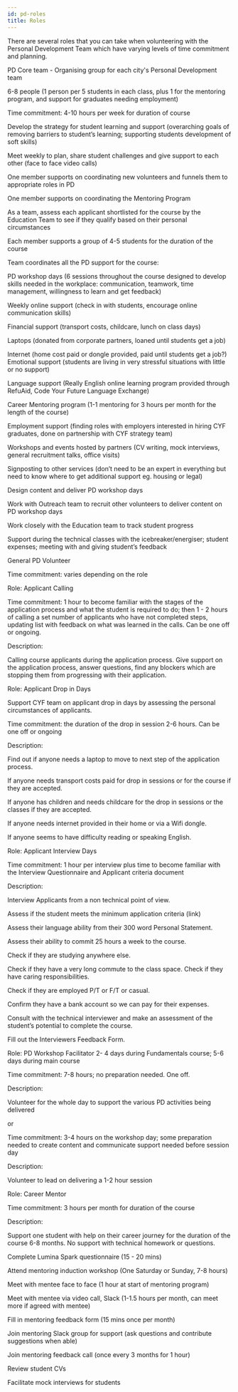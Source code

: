 ```yaml
---
id: pd-roles
title: Roles
---
```


There are several roles that you can take when volunteering with the Personal Development Team which have varying levels of time commitment and planning.

PD Core team - Organising group for each city's Personal Development team

6-8 people (1 person per 5 students in each class, plus 1 for the mentoring program, and support for graduates needing employment)

Time commitment: 4-10 hours per week for duration of course 

Develop the strategy for student learning and support (overarching goals of removing barriers to student’s learning; supporting students development of soft skills)

Meet weekly to plan, share student challenges and give support to each other (face to face video calls)

One member supports on coordinating new volunteers and funnels them to appropriate roles in PD

One member supports on coordinating the Mentoring Program

As a team, assess each applicant shortlisted for the course by the Education Team to see if they qualify based on their personal circumstances

Each member supports a group of 4-5 students for the duration of the course

Team coordinates all the PD support for the course:

PD workshop days (6 sessions throughout the course designed to develop skills needed in the workplace: communication, teamwork, time management, willingness to learn and get feedback)
  
Weekly online support (check in with students, encourage online communication skills)
  
Financial support (transport costs, childcare, lunch on class days)

Laptops (donated from corporate partners, loaned until students get a job)

Internet (home cost paid or dongle provided, paid until students get a job?)
Emotional support (students are living in very stressful situations with little or no support)

Language support (Really English online learning program provided through RefuAid, Code Your Future Language Exchange)

Career Mentoring program (1-1 mentoring for 3 hours per month for the length of the course)

Employment support (finding roles with employers interested in hiring CYF graduates, done on partnership with CYF strategy team)

Workshops and events hosted by partners (CV writing, mock interviews, general recruitment talks, office visits)

Signposting to other services (don’t need to be an expert in everything but need to know where to get additional support eg. housing or legal) 

Design content and deliver PD workshop days

Work with Outreach team to recruit other volunteers to deliver content on PD workshop days

Work closely with the Education team to track student progress

Support during the technical classes with the icebreaker/energiser; student expenses; meeting with and giving student’s feedback


General PD Volunteer

Time commitment: varies depending on the role

Role: Applicant Calling 

Time commitment: 1 hour to become familiar with the stages of the application process and what the student is required to do; then 1 - 2 hours of calling a set number of applicants who have not completed steps, updating list with feedback on what was learned in the calls. Can be one off or ongoing. 

Description: 

Calling course applicants during the application process. Give support on the application process, answer questions, find any blockers which are stopping them from progressing with their application. 

Role: Applicant Drop in Days 

Support CYF team on applicant drop in days by assessing the personal circumstances of applicants.

Time commitment: the duration of the drop in session 2-6 hours. Can be one off or ongoing

Description:

Find out if anyone needs a laptop to move to next step of the application process. 

If anyone needs transport costs paid for drop in sessions or for the course if they are accepted. 

If anyone has children and needs childcare for the drop in sessions or the classes if they are accepted.

If anyone needs internet provided in their home or via a Wifi dongle. 

If anyone seems to have difficulty reading or speaking English. 

Role: Applicant Interview Days 

Time commitment: 1 hour per interview plus time to become familiar with the Interview Questionnaire and Applicant criteria document

Description:

Interview Applicants from a non technical point of view.

Assess if the student meets the minimum application criteria (link) 

Assess their language ability from their 300 word Personal Statement. 

Assess their ability to commit 25 hours a week to the course. 

Check if they are studying anywhere else. 

Check if they have a very long commute to the class space. Check if they have caring responsibilities. 

Check if they are employed P/T or F/T or casual. 

Confirm they have a bank account so we can pay for their expenses. 

Consult with the technical interviewer and make an assessment of the student’s potential to complete the course.

Fill out the Interviewers Feedback Form. 

Role: PD Workshop Facilitator 2- 4 days during Fundamentals course; 5-6 days during main course

Time commitment: 7-8 hours; no preparation needed. One off. 

Description:

Volunteer for the whole day to support the various PD activities being delivered 

or

Time commitment: 3-4 hours on the workshop day; some preparation needed to create content and communicate support needed before session day

Description:

Volunteer to lead on delivering a 1-2 hour session 

Role: Career Mentor 

Time commitment: 3 hours per month for duration of the course

Description:

Support one student with help on their career journey for the duration of the course 6-8 months. No support with technical homework or questions. 

Complete Lumina Spark questionnaire (15 - 20 mins)

Attend mentoring induction workshop (One Saturday or Sunday, 7-8 hours) 

Meet with mentee face to face (1 hour at start of mentoring program) 

Meet with mentee via video call, Slack  (1-1.5 hours per month, can meet more if agreed with mentee)

Fill in mentoring feedback form (15 mins once per month) 

Join mentoring Slack group for support (ask questions and contribute suggestions when able) 

Join mentoring feedback call (once every 3 months for 1 hour)

Review student CVs

Facilitate mock interviews for students

